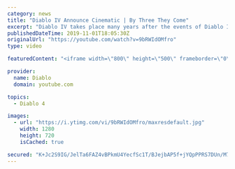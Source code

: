 ```yaml
---
category: news
title: "Diablo IV Announce Cinematic | By Three They Come"
excerpt: "Diablo IV takes place many years after the events of Diablo III, after millions have been slaughtered by the actions of the High Heavens and Burning Hells alike."
publishedDateTime: 2019-11-01T18:05:30Z
originalUrl: "https://youtube.com/watch?v=9bRWIdOMfro"
type: video

featuredContent: "<iframe width=\"800\" height=\"500\" frameborder=\"0\" src=\"https://www.youtube.com/embed/9bRWIdOMfro\" allow=\"accelerometer; autoplay; encrypted-media; gyroscope; picture-in-picture\" allowfullscreen></iframe>"

provider:
  name: Diablo
  domain: youtube.com

topics:
  - Diablo 4

images:
  - url: "https://i.ytimg.com/vi/9bRWIdOMfro/maxresdefault.jpg"
    width: 1280
    height: 720
    isCached: true

secured: "K+Jc2S9IG/JelTa6FAZ4vBPkmU4YecfSc1T/BJejbAP5f+jYQpPPRS7DUn/M7OGOMRO4keCqBjYtvEGPl0jeRdJKiK4HI1qVmM9V40hFbAN8vUWXeOMdhslX4TEI5z8JhvTzmnp7vYpB77mcWI43yaEcsUTg94v6QQxA7C0+r+7ce0p67AZxPU84y6UwmVarpJameXigpsVWzTmbZ+Ayk/OyGhw3WiTj9790NUdenM+4TPtCURCWmjeXHt1vCnjA0t9f9TCigNIobsKQ9L8PQJ2XIC8c4Z0BrjRR1vJ9f/R3Hd+yE16a5IbUWJFqFeIGKQ26cbB/DWUPfiTg19Mw+iCo7ZYJl4WznePosYhwtZIy2xReD+FqmU7TZymsrY8WpUKWo4Esj1qD62skeCGMUzi0GNM+C9E7JL2MhO2g++ZWTHis/F+vZbTesDNbA0nQ;YWfzUkROLf7mzIOf5Y4b+w=="
---
```


